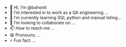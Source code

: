 - 👋 Hi, I’m @bahonti
- 👀 I’m interested in to work as a QA engineering ...
- 🌱 I’m currently learning SQl, python and manual teting...
- 💞️ I’m looking to collaborate on ...
- 📫 How to reach me ...
- 😄 Pronouns: ...
- ⚡ Fun fact: ...

<!---
bahontea/bahontea is a ✨ special ✨ repository because its `README.md` (this file) appears on your GitHub profile.
You can click the Preview link to take a look at your changes.
--->
